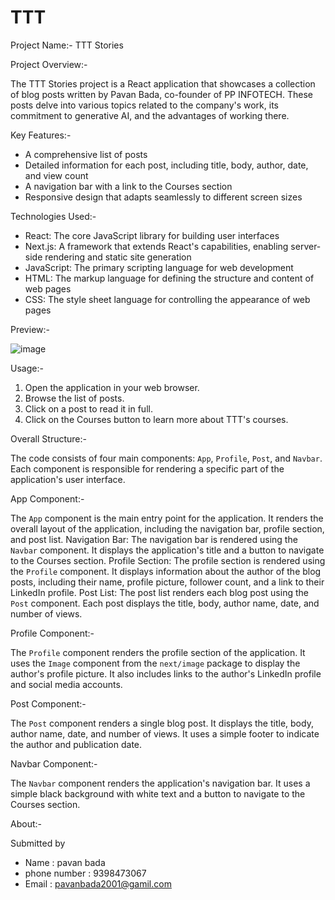 # TTT

Project Name:- TTT Stories

Project Overview:-

The TTT Stories project is a React application that showcases a collection of blog posts written by Pavan
Bada, co-founder of PP INFOTECH. These posts delve into various topics related to the company's work,
its commitment to generative AI, and the advantages of working there.

Key Features:-

- A comprehensive list of posts
- Detailed information for each post, including title, body, author, date, and view count
- A navigation bar with a link to the Courses section
- Responsive design that adapts seamlessly to different screen sizes
  
Technologies Used:-

- React: The core JavaScript library for building user interfaces
- Next.js: A framework that extends React's capabilities, enabling server-side rendering and static site
generation
- JavaScript: The primary scripting language for web development
- HTML: The markup language for defining the structure and content of web pages
- CSS: The style sheet language for controlling the appearance of web pages
  
Preview:-

![image](https://github.com/Pavanbada/TTT/assets/128687789/a9e0f815-d727-43d1-90d0-16d9ab60830f)


Usage:-

1. Open the application in your web browser.
2. Browse the list of posts.
3. Click on a post to read it in full.
4. Click on the Courses button to learn more about TTT's courses.

Overall Structure:-

The code consists of four main components: `App`, `Profile`, `Post`, and `Navbar`. Each component is
responsible for rendering a specific part of the application's user interface.

App Component:-

The `App` component is the main entry point for the application. It renders the overall layout of the
application, including the navigation bar, profile section, and post list.
Navigation Bar: The navigation bar is rendered using the `Navbar` component. It displays the
application's title and a button to navigate to the Courses section.
Profile Section: The profile section is rendered using the `Profile` component. It displays information
about the author of the blog posts, including their name, profile picture, follower count, and a link to
their LinkedIn profile.
Post List: The post list renders each blog post using the `Post` component. Each post displays the title,
body, author name, date, and number of views.

Profile Component:-

The `Profile` component renders the profile section of the application. It uses the `Image` component
from the `next/image` package to display the author's profile picture. It also includes links to the
author's LinkedIn profile and social media accounts.

Post Component:-

The `Post` component renders a single blog post. It displays the title, body, author name, date, and
number of views. It uses a simple footer to indicate the author and publication date.

Navbar Component:-

The `Navbar` component renders the application's navigation bar. It uses a simple black background
with white text and a button to navigate to the Courses section.

About:-

Submitted by 
- Name : pavan bada 
- phone number : 9398473067
- Email : pavanbada2001@gamil.com
